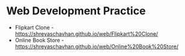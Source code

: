 # Web Development Practice

* Flipkart Clone - https://shreyaschavhan.github.io/web/Flipkart%20Clone/
* Online Book Store - https://shreyaschavhan.github.io/web/Online%20Book%20Store/
